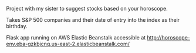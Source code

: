Project with my sister to suggest stocks based on your horoscope.

Takes S&P 500 companies and their date of entry into the index as their birthday. 

Flask app running on AWS Elastic Beanstalk accessible at http://horoscope-env.eba-gzkbjcnq.us-east-2.elasticbeanstalk.com/
